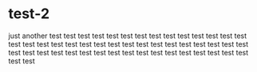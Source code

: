 test-2
======

just another test
 test  test  test  test  test  test  test 
 test  test  test  test  test  test  test 
 test  test  test  test  test  test  test 
 test  test  test  test  test  test  test 
 test  test  test  test  test  test  test  test  test  test  test  test  test  test  test  test  test  test  test  test  test 
 
